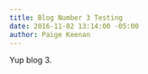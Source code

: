 ```yaml
---
title: Blog Number 3 Testing
date: 2016-11-02 13:14:00 -05:00
author: Paige Keenan
---
```


Yup blog 3.